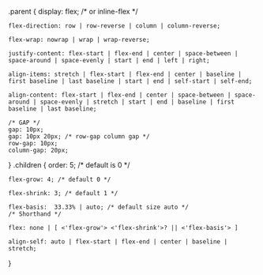 
.parent {
	display: flex; /* or inline-flex */

	flex-direction: row | row-reverse | column | column-reverse;
    
	flex-wrap: nowrap | wrap | wrap-reverse;

	justify-content: flex-start | flex-end | center | space-between | space-around | space-evenly | start | end | left | right;

	align-items: stretch | flex-start | flex-end | center | baseline | first baseline | last baseline | start | end | self-start | self-end;

	align-content: flex-start | flex-end | center | space-between | space-around | space-evenly | stretch | start | end | baseline | first baseline | last baseline; 

  	/* GAP */
    gap: 10px;
    gap: 10px 20px; /* row-gap column gap */
    row-gap: 10px;
    column-gap: 20px;
}
.children {
    order: 5; /* default is 0 */

    flex-grow: 4; /* default 0 */

    flex-shrink: 3; /* default 1 */

    flex-basis:  33.33% | auto; /* default size auto */
    /* Shorthand */

    flex: none | [ <'flex-grow'> <'flex-shrink'>? || <'flex-basis'> ]

    align-self: auto | flex-start | flex-end | center | baseline | stretch;
}

